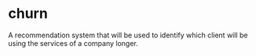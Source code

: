 # churn
A recommendation system that will be used to identify which client will be using the services of a company longer. 

